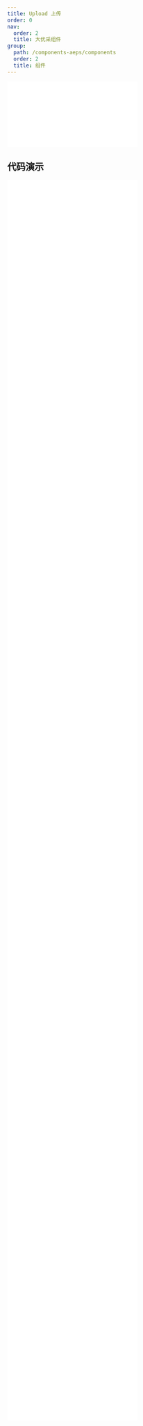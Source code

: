 ```yaml
---
title: Upload 上传
order: 0
nav:
  order: 2
  title: 大优采组件
group:
  path: /components-aeps/components
  order: 2
  title: 组件
---
```


<div>
<embed src="@docs-common/upload/index.md"></embed>
</div>
        
## 代码演示

<Row gutter=8>

  <Col span=12>
    
  <div class="code-box"><embed src="@abiz-rc-aeps/upload/demo/avatar-upload-aeps.md"></embed></div>
          
  <div class="code-box"><embed src="@abiz-rc-aeps/upload/demo/crop-image-upload-aeps.md"></embed></div>
          
  <div class="code-box"><embed src="@abiz-rc-aeps/upload/demo/defaultFileList-upload-aeps.md"></embed></div>
          
  <div class="code-box"><embed src="@abiz-rc-aeps/upload/demo/drag-sorting-upload-aeps.md"></embed></div>
          
  <div class="code-box"><embed src="@abiz-rc-aeps/upload/demo/file-type-upload-aeps.md"></embed></div>
          
  <div class="code-box"><embed src="@abiz-rc-aeps/upload/demo/picture-card-upload-aeps.md"></embed></div>
          
  <div class="code-box"><embed src="@abiz-rc-aeps/upload/demo/preview-file-upload-aeps.md"></embed></div>
          
  <div class="code-box"><embed src="@abiz-rc-aeps/upload/demo/upload-custom-action-icon-upload-aeps.md"></embed></div>
          
  <div class="code-box"><embed src="@abiz-rc-aeps/upload/demo/upload-png-only-upload-aeps.md"></embed></div>
          
  </Col>
          
  <Col span=12>
    
  <div class="code-box"><embed src="@abiz-rc-aeps/upload/demo/basic-upload-aeps.md"></embed></div>
          
  <div class="code-box"><embed src="@abiz-rc-aeps/upload/demo/customize-progress-bar-upload-aeps.md"></embed></div>
          
  <div class="code-box"><embed src="@abiz-rc-aeps/upload/demo/directory-upload-aeps.md"></embed></div>
          
  <div class="code-box"><embed src="@abiz-rc-aeps/upload/demo/drag-upload-aeps.md"></embed></div>
          
  <div class="code-box"><embed src="@abiz-rc-aeps/upload/demo/fileList-upload-aeps.md"></embed></div>
          
  <div class="code-box"><embed src="@abiz-rc-aeps/upload/demo/picture-style-upload-aeps.md"></embed></div>
          
  <div class="code-box"><embed src="@abiz-rc-aeps/upload/demo/transform-file-upload-aeps.md"></embed></div>
          
  <div class="code-box"><embed src="@abiz-rc-aeps/upload/demo/upload-manually-upload-aeps.md"></embed></div>
          
  <div class="code-box"><embed src="@abiz-rc-aeps/upload/demo/upload-with-aliyun-oss-upload-aeps.md"></embed></div>
          
  </Col>
          
</Row>
        
<div><embed src="@docs-common/upload/index-api.md"></embed><div>
        